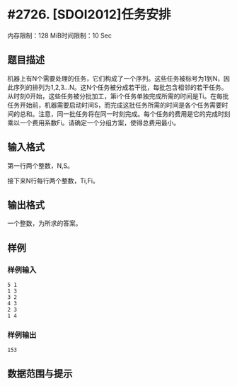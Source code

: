 # #2726. [SDOI2012]任务安排

内存限制：128 MiB时间限制：10 Sec

## 题目描述

机器上有N个需要处理的任务，它们构成了一个序列。这些任务被标号为1到N，因此序列的排列为1,2,3...N。这N个任务被分成若干批，每批包含相邻的若干任务。从时刻0开始，这些任务被分批加工，第i个任务单独完成所需的时间是Ti。在每批任务开始前，机器需要启动时间S，而完成这批任务所需的时间是各个任务需要时间的总和。注意，同一批任务将在同一时刻完成。每个任务的费用是它的完成时刻乘以一个费用系数Fi。请确定一个分组方案，使得总费用最小。

## 输入格式

第一行两个整数，N,S。

接下来N行每行两个整数，Ti,Fi。

## 输出格式

一个整数，为所求的答案。

## 样例

### 样例输入

    
    5 1
    1 3
    3 2
    4 3
    2 3
    1 4
    
    

### 样例输出

    
    153
    

## 数据范围与提示
